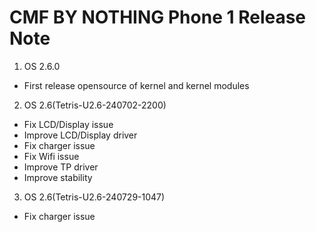# CMF BY NOTHING Phone 1 Release Note
1. OS 2.6.0
  - First release opensource of kernel and kernel modules

2. OS 2.6(Tetris-U2.6-240702-2200)
  - Fix LCD/Display issue
  - Improve LCD/Display driver
  - Fix charger issue
  - Fix Wifi issue
  - Improve TP driver
  - Improve stability

3. OS 2.6(Tetris-U2.6-240729-1047)
  - Fix charger issue

